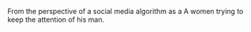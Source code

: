 ---
---
From the perspective of a social media algorithm as a A women trying to keep the attention of his man.
